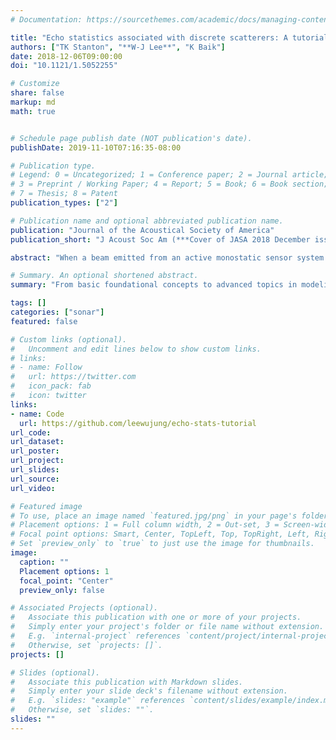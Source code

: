 ```yaml
---
# Documentation: https://sourcethemes.com/academic/docs/managing-content/

title: "Echo statistics associated with discrete scatterers: A tutorial on physics-based methods"
authors: ["TK Stanton", "**W-J Lee**", "K Baik"]
date: 2018-12-06T09:00:00
doi: "10.1121/1.5052255"

# Customize
share: false
markup: md
math: true


# Schedule page publish date (NOT publication's date).
publishDate: 2019-11-10T07:16:35-08:00

# Publication type.
# Legend: 0 = Uncategorized; 1 = Conference paper; 2 = Journal article;
# 3 = Preprint / Working Paper; 4 = Report; 5 = Book; 6 = Book section;
# 7 = Thesis; 8 = Patent
publication_types: ["2"]

# Publication name and optional abbreviated publication name.
publication: "Journal of the Acoustical Society of America"
publication_short: "J Acoust Soc Am (***Cover of JASA 2018 December issue***)"

abstract: "When a beam emitted from an active monostatic sensor system sweeps across a volume, the echoes from scatterers present will fluctuate from ping to ping due to various interference phenomena and statistical processes. Observations of these fluctuations can be used, in combination with models, to infer properties of the scatterers such as numerical density. Modeling the fluctuations can also help predict system performance and associated uncertainties in expected echoes. This tutorial focuses on “physics-based statistics,” which is a predictive form of modeling the fluctuations. The modeling is based principally on the physics of the scattering by individual scatterers, addition of echoes from randomized multiple scatterers, system effects involving the beampattern and signal type, and signal theory including matched filter processing. Some consideration is also given to environment-specific effects such as the presence of boundaries and heterogeneities in the medium. Although the modeling was inspired by applications of sonar in the field of underwater acoustics, the material is presented in a general form, and involving only scalar fields. Therefore, it is broadly applicable to other areas such as medical ultrasound, non-destructive acoustic testing, in-air acoustics, as well as radar and lasers."

# Summary. An optional shortened abstract.
summary: "From basic foundational concepts to advanced topics in modeling the statistics of echoes from discrete scatterers, inspired by sonar observation of marine organisms."

tags: []
categories: ["sonar"]
featured: false

# Custom links (optional).
#   Uncomment and edit lines below to show custom links.
# links:
# - name: Follow
#   url: https://twitter.com
#   icon_pack: fab
#   icon: twitter
links:
- name: Code
  url: https://github.com/leewujung/echo-stats-tutorial
url_code:
url_dataset:
url_poster:
url_project:
url_slides:
url_source:
url_video:

# Featured image
# To use, place an image named `featured.jpg/png` in your page's folder.
# Placement options: 1 = Full column width, 2 = Out-set, 3 = Screen-width
# Focal point options: Smart, Center, TopLeft, Top, TopRight, Left, Right, BottomLeft, Bottom, BottomRight
# Set `preview_only` to `true` to just use the image for thumbnails.
image:
  caption: ""
  Placement options: 1
  focal_point: "Center"
  preview_only: false

# Associated Projects (optional).
#   Associate this publication with one or more of your projects.
#   Simply enter your project's folder or file name without extension.
#   E.g. `internal-project` references `content/project/internal-project/index.md`.
#   Otherwise, set `projects: []`.
projects: []

# Slides (optional).
#   Associate this publication with Markdown slides.
#   Simply enter your slide deck's filename without extension.
#   E.g. `slides: "example"` references `content/slides/example/index.md`.
#   Otherwise, set `slides: ""`.
slides: ""
---
```

